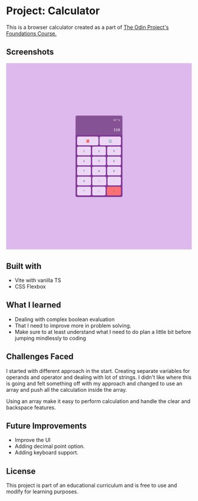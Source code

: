# Project: Calculator

This is a browser calculator created as a part of [The Odin Project's Foundations Course.](https://www.theodinproject.com/lessons/foundations-etch-a-sketch)

## Screenshots

![screenshot](screenshots/image.png)

## Built with

- Vite with vanilla TS
- CSS Flexbox

## What I learned

- Dealing with complex boolean evaluation
- That I need to improve more in problem solving.
- Make sure to at least understand what I need to do plan a little bit before jumping mindlessly to coding

## Challenges Faced

I started with different approach in the start.
Creating separate variables for operands and operator and dealing with lot of strings.
I didn't like where this is going and felt something off with my approach and changed to use an array and push all the calculation inside the array.

Using an array make it easy to perform calculation and handle the clear and backspace features.

## Future Improvements

- Improve the UI
- Adding decimal point option.
- Adding keyboard support.

## License

This project is part of an educational curriculum and is free to use and modify for learning purposes.
